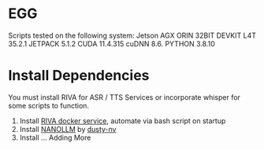 # EGG

Scripts tested on the following system:
Jetson AGX ORIN 32BIT DEVKIT
L4T 35.2.1
JETPACK 5.1.2
CUDA 11.4.315
cuDNN 8.6.
PYTHON 3.8.10


# Install Dependencies

You must install RIVA for ASR / TTS Services or incorporate whisper for some scripts to function.

1. Install [RIVA docker service](https://catalog.ngc.nvidia.com/orgs/nvidia/teams/riva/resources/riva_quickstart_arm64), automate via bash script on startup
2. Install [NANOLLM](https://dusty-nv.github.io/NanoLLM/install.html) by [dusty-nv](https://github.com/dusty-nv)
3. Install ... Adding More

